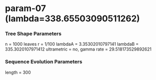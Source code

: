 # param-07 (lambda=338.65503090511262) #

### Tree Shape Parameters ###
n           = 1000 leaves
r           = 1/100
lambdaA     = 3.35302010797141
lambdaB     = 335.3020107971412
ultrametric = no, gamma rate = 29.518173529892621

### Sequence Evolution Parameters ###
length      = 300
